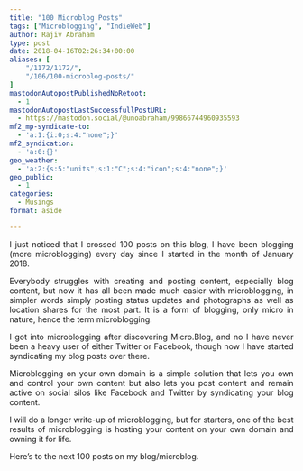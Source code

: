 ```yaml
---
title: "100 Microblog Posts"
tags: ["Microblogging", "IndieWeb"]
author: Rajiv Abraham
type: post
date: 2018-04-16T02:26:34+00:00
aliases: [
    "/1172/1172/",
    "/106/100-microblog-posts/"
]
mastodonAutopostPublishedNoRetoot:
  - 1
mastodonAutopostLastSuccessfullPostURL:
  - https://mastodon.social/@unoabraham/99866744960935593
mf2_mp-syndicate-to:
  - 'a:1:{i:0;s:4:"none";}'
mf2_syndication:
  - 'a:0:{}'
geo_weather:
  - 'a:2:{s:5:"units";s:1:"C";s:4:"icon";s:4:"none";}'
geo_public:
  - 1
categories:
  - Musings
format: aside

---
```

<p style="text-align: justify;">
  I just noticed that I crossed 100 posts on this blog, I have been blogging (more microblogging) every day since I started in the month of January 2018.
</p>

<p style="text-align: justify;">
  Everybody struggles with creating and posting content, especially blog content, but now it has all been made much easier with microblogging, in simpler words simply posting status updates and photographs as well as location shares for the most part. It is a form of blogging, only micro in nature, hence the term microblogging.
</p>

<p style="text-align: justify;">
  I got into microblogging after discovering Micro.Blog, and no I have never been a heavy user of either Twitter or Facebook, though now I have started syndicating my blog posts over there.
</p>

<p style="text-align: justify;">
  Microblogging on your own domain is a simple solution that lets you own and control your own content but also lets you post content and remain active on social silos like Facebook and Twitter by syndicating your blog content.
</p>

<p style="text-align: justify;">
  I will do a longer write-up of microblogging, but for starters, one of the best results of microblogging is hosting your content on your own domain and owning it for life.
</p>

<p style="text-align: justify;">
  Here’s to the next 100 posts on my blog/microblog.
</p>